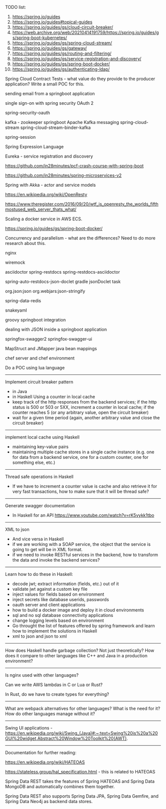 TODO list:


1. https://spring.io/guides
1. https://spring.io/guides#topical-guides
1. https://spring.io/guides/gs/cloud-circuit-breaker/
1. https://web.archive.org/web/20210414191759/https://spring.io/guides/gs/spring-boot-kubernetes/
1. https://spring.io/guides/gs/spring-cloud-stream/
1. https://spring.io/guides/gs/gateway/
1. https://spring.io/guides/gs/routing-and-filtering/
1. https://spring.io/guides/gs/service-registration-and-discovery/
1. https://spring.io/guides/gs/spring-boot-docker/
1. https://spring.io/guides/gs/authenticating-ldap/

Spring Cloud Contract Tests - what value do they provide to the producer application? Write a small POC for this.

sending email from a springboot application

single sign-on with spring security OAuth 2

spring-security-oauth

kafka - zookeeper
springboot Apache Kafka messaging
spring-cloud-stream
spring-cloud-stream-binder-kafka

spring-session

Spring Expression Language

Eureka - service registration and discovery

https://github.com/in28minutes/pcf-crash-course-with-spring-boot

https://github.com/in28minutes/spring-microservices-v2

Spring with Akka - actor and service models

https://en.wikipedia.org/wiki/OpenResty

https://www.theregister.com/2016/09/20/wtf_is_openresty_the_worlds_fifthmostused_web_server_thats_what/

Scaling a docker service in AWS ECS.

https://spring.io/guides/gs/spring-boot-docker/

Concurrency and parallelism - what are the differences? Need to do more research about this.

nginx

wiremock

asciidoctor
spring-restdocs
spring-restdocs-asciidoctor

spring-auto-restdocs-json-doclet
gradle jsonDoclet task

org.json:json
org.webjars:json-stringify

spring-data-redis

snakeyaml

groovy springboot integration

dealing with JSON inside a springboot application

springfox-swagger2
springfox-swagger-ui

MapStruct and JMapper java bean mappings

chef server and chef environment

Do a POC using lua language

------------------

Implement circuit breaker pattern
- in Java
- in Haskell
Using a counter in local cache
- keep track of the http responses from the backend services; if the http status is 500 or 503 or 5XX, increment a counter in local cache; if the counter reaches 5 (or any arbitrary value, open the circuit breaker)
- wait for a given time period (again, another arbitrary value and close the circuit breaker)

------------------

implement local cache using Haskell
- maintaining key-value pairs
- maintaining multiple cache stores in a single cache instance (e.g. one for data from a backend service, one for a custom counter, one for something else, etc.)

------------------

Thread safe operations in Haskell
- If we have to increment a counter value is cache and also retrieve it for very fast transactions, how to make sure that it will be thread safe?

------------------

Generate swagger documentation
- In Haskell for an API
https://www.youtube.com/watch?v=rK5vykk1tbo

------------------

XML to json
- And vice versa in Haskell
- if we are working with a SOAP service, the object that the service is going to get will be in XML format.
- if we need to invoke RESTful services in the backend, how to transform the data and invoke the backend services?

------------------

Learn how to do these in Haskell:
- decode jwt; extract information (fields, etc.) out of it
- validate jwt against a custom key file
- inject values for fields based on environment
- inject secrets like database userids, passwords
- oauth server and client applications
- how to build a docker image and deploy it in cloud environments
- sql and no sql database connectivity applications
- change logging levels based on environment
- Go throught the list of features offered by spring framework and learn how to implement the solutions in Haskell
- xml to json and json to xml

------------------

How does Haskell handle garbage collection? Not just theoretically? How does it compare to other languages like C++ and Java in a production environment?

------------------

Is nginx used with other languages?

Can we write AWS lambdas in C or Lua or Rust?

In Rust, do we have to create types for everything?

------------------

What are webpack alternatives for other languages? What is the need for it? How do other languages manage without it?

------------------

Swing UI applications - https://en.wikipedia.org/wiki/Swing_(Java)#:~:text=Swing%20is%20a%20GUI%20widget,Abstract%20Window%20Toolkit%20(AWT).

------------------

Documentation for further reading:

https://en.wikipedia.org/wiki/HATEOAS

https://stateless.group/hal_specification.html - this is related to HATEOAS

Spring Data REST takes the features of Spring HATEOAS and Spring Data MongoDB and automatically combines them together.

Spring Data REST also supports Spring Data JPA, Spring Data Gemfire, and Spring Data Neo4j as backend data stores.
